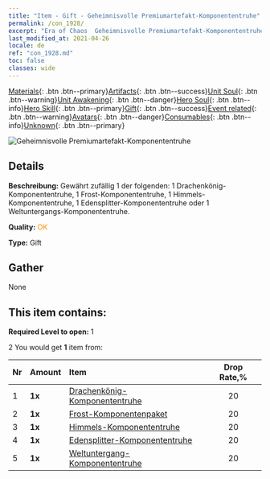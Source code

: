 ```yaml
---
title: "Item - Gift - Geheimnisvolle Premiumartefakt-Komponententruhe"
permalink: /con_1928/
excerpt: "Era of Chaos  Geheimnisvolle Premiumartefakt-Komponententruhe"
last_modified_at: 2021-04-26
locale: de
ref: "con_1928.md"
toc: false
classes: wide
---
```

 [Materials](/ItemsDE/){: .btn .btn--primary}[Artifacts](/ItemsDE/Artifacts/){: .btn .btn--success}[Unit Soul](/ItemsDE/UnitSoul/){: .btn .btn--warning}[Unit Awakening](/ItemsDE/UnitAwakening/){: .btn .btn--danger}[Hero Soul](/ItemsDE/HeroSoul/){: .btn .btn--info}[Hero Skill](/ItemsDE/HeroSkill/){: .btn .btn--primary}[Gift](/ItemsDE/Gift/){: .btn .btn--success}[Event related](/ItemsDE/Events/){: .btn .btn--warning}[Avatars](/ItemsDE/Avatars/){: .btn .btn--danger}[Consumables](/ItemsDE/Consumables/){: .btn .btn--info}[Unknown](/ItemsDE/Unknown/){: .btn .btn--primary}

 ![Geheimnisvolle Premiumartefakt-Komponententruhe](/images/t/i_907551.png)

## Details
 **Beschreibung:** Gewährt zufällig 1 der folgenden: 1 Drachenkönig-Komponententruhe, 1 Frost-Komponententruhe, 1 Himmels-Komponententruhe, 1 Edensplitter-Komponententruhe oder 1 Weltuntergangs-Komponententruhe.

 **Quality:** <span style="color: #FF8C00">OK</span>

 **Type:** Gift

## Gather

  None

## This item contains:

 **Required Level to open:** 1

 2 You would get **1** item  from:

  | Nr | Amount |     Item    | Drop Rate,% |
  |:---|:-------|:------------|:---------:|
  | 1 |  **1x** | [Drachenkönig- Komponententruhe](/ItemsDE/con_1348/) | 20 | 
  | 2 |  **1x** | [Frost-Komponentenpaket](/ItemsDE/con_1352/) | 20 | 
  | 3 |  **1x** | [Himmels-Komponententruhe](/ItemsDE/con_1354/) | 20 | 
  | 4 |  **1x** | [Edensplitter-Komponententruhe](/ItemsDE/con_1864/) | 20 | 
  | 5 |  **1x** | [Weltuntergang-Komponententruhe](/ItemsDE/con_1360/) | 20 | 

